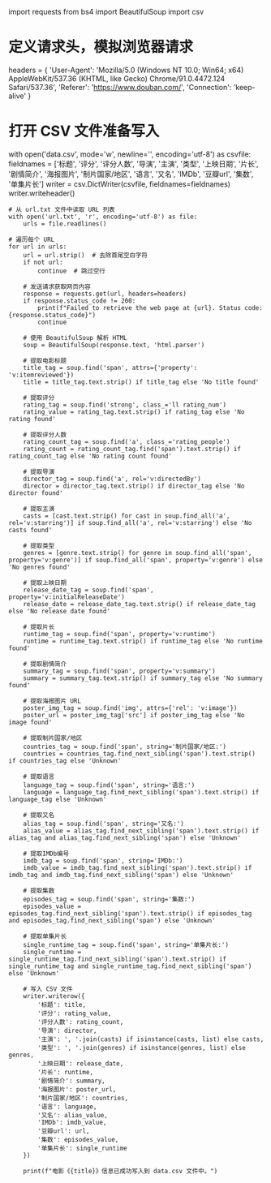 import requests
from bs4 import BeautifulSoup
import csv

# 定义请求头，模拟浏览器请求
headers = {
    'User-Agent': 'Mozilla/5.0 (Windows NT 10.0; Win64; x64) AppleWebKit/537.36 (KHTML, like Gecko) Chrome/91.0.4472.124 Safari/537.36',
    'Referer': 'https://www.douban.com/',
    'Connection': 'keep-alive'
}

# 打开 CSV 文件准备写入
with open('data.csv', mode='w', newline='', encoding='utf-8') as csvfile:
    fieldnames = ['标题', '评分', '评分人数', '导演', '主演', '类型', '上映日期', '片长', '剧情简介', '海报图片',
                  '制片国家/地区', '语言', '又名', 'IMDb', '豆瓣url', '集数', '单集片长']
    writer = csv.DictWriter(csvfile, fieldnames=fieldnames)
    writer.writeheader()

    # 从 url.txt 文件中读取 URL 列表
    with open('url.txt', 'r', encoding='utf-8') as file:
        urls = file.readlines()

    # 遍历每个 URL
    for url in urls:
        url = url.strip()  # 去除首尾空白字符
        if not url:
            continue  # 跳过空行

        # 发送请求获取网页内容
        response = requests.get(url, headers=headers)
        if response.status_code != 200:
            print(f"Failed to retrieve the web page at {url}. Status code: {response.status_code}")
            continue

        # 使用 BeautifulSoup 解析 HTML
        soup = BeautifulSoup(response.text, 'html.parser')

        # 提取电影标题
        title_tag = soup.find('span', attrs={'property': 'v:itemreviewed'})
        title = title_tag.text.strip() if title_tag else 'No title found'

        # 提取评分
        rating_tag = soup.find('strong', class_='ll rating_num')
        rating_value = rating_tag.text.strip() if rating_tag else 'No rating found'

        # 提取评分人数
        rating_count_tag = soup.find('a', class_='rating_people')
        rating_count = rating_count_tag.find('span').text.strip() if rating_count_tag else 'No rating count found'

        # 提取导演
        director_tag = soup.find('a', rel='v:directedBy')
        director = director_tag.text.strip() if director_tag else 'No director found'

        # 提取主演
        casts = [cast.text.strip() for cast in soup.find_all('a', rel='v:starring')] if soup.find_all('a', rel='v:starring') else 'No casts found'

        # 提取类型
        genres = [genre.text.strip() for genre in soup.find_all('span', property='v:genre')] if soup.find_all('span', property='v:genre') else 'No genres found'

        # 提取上映日期
        release_date_tag = soup.find('span', property='v:initialReleaseDate')
        release_date = release_date_tag.text.strip() if release_date_tag else 'No release date found'

        # 提取片长
        runtime_tag = soup.find('span', property='v:runtime')
        runtime = runtime_tag.text.strip() if runtime_tag else 'No runtime found'

        # 提取剧情简介
        summary_tag = soup.find('span', property='v:summary')
        summary = summary_tag.text.strip() if summary_tag else 'No summary found'

        # 提取海报图片 URL
        poster_img_tag = soup.find('img', attrs={'rel': 'v:image'})
        poster_url = poster_img_tag['src'] if poster_img_tag else 'No image found'

        # 提取制片国家/地区
        countries_tag = soup.find('span', string='制片国家/地区:')
        countries = countries_tag.find_next_sibling('span').text.strip() if countries_tag else 'Unknown'

        # 提取语言
        language_tag = soup.find('span', string='语言:')
        language = language_tag.find_next_sibling('span').text.strip() if language_tag else 'Unknown'

        # 提取又名
        alias_tag = soup.find('span', string='又名:')
        alias_value = alias_tag.find_next_sibling('span').text.strip() if alias_tag and alias_tag.find_next_sibling('span') else 'Unknown'

        # 提取IMDb编号
        imdb_tag = soup.find('span', string='IMDb:')
        imdb_value = imdb_tag.find_next_sibling('span').text.strip() if imdb_tag and imdb_tag.find_next_sibling('span') else 'Unknown'

        # 提取集数
        episodes_tag = soup.find('span', string='集数:')
        episodes_value = episodes_tag.find_next_sibling('span').text.strip() if episodes_tag and episodes_tag.find_next_sibling('span') else 'Unknown'

        # 提取单集片长
        single_runtime_tag = soup.find('span', string='单集片长:')
        single_runtime = single_runtime_tag.find_next_sibling('span').text.strip() if single_runtime_tag and single_runtime_tag.find_next_sibling('span') else 'Unknown'

        # 写入 CSV 文件
        writer.writerow({
            '标题': title,
            '评分': rating_value,
            '评分人数': rating_count,
            '导演': director,
            '主演': ', '.join(casts) if isinstance(casts, list) else casts,
            '类型': ', '.join(genres) if isinstance(genres, list) else genres,
            '上映日期': release_date,
            '片长': runtime,
            '剧情简介': summary,
            '海报图片': poster_url,
            '制片国家/地区': countries,
            '语言': language,
            '又名': alias_value,
            'IMDb': imdb_value,
            '豆瓣url': url,
            '集数': episodes_value,
            '单集片长': single_runtime
        })

        print(f"电影《{title}》信息已成功写入到 data.csv 文件中。")
